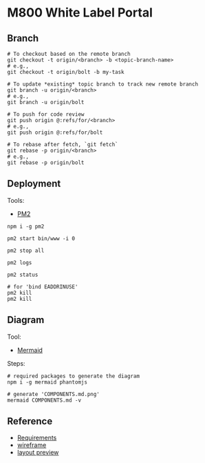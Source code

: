 # M800 White Label Portal

## Branch

```
# To checkout based on the remote branch
git checkout -t origin/<branch> -b <topic-branch-name>
# e.g.,
git checkout -t origin/bolt -b my-task

# To update *existing* topic branch to track new remote branch
git branch -u origin/<branch>
# e.g.,
git branch -u origin/bolt

# To push for code review
git push origin @:refs/for/<branch>
# e.g.,
git push origin @:refs/for/bolt

# To rebase after fetch, `git fetch`
git rebase -p origin/<branch>
# e.g.,
git rebase -p origin/bolt
```

## Deployment

Tools:

- [PM2](https://github.com/Unitech/pm2)

```
npm i -g pm2

pm2 start bin/www -i 0

pm2 stop all

pm2 logs

pm2 status

# for 'bind EADDRINUSE'
pm2 kill
pm2 kill
```

## Diagram

Tool:

- [Mermaid](https://github.com/knsv/mermaid)

Steps:

```
# required packages to generate the diagram
npm i -g mermaid phantomjs

# generate 'COMPONENTS.md.png'
mermaid COMPONENTS.md -v
```

## Reference

- [Requirements](http://issuetracking.maaii.com:8090/display/MAAIIPR/WL+Portal+Requirements)
- [wireframe](http://192.168.118.63/~louislam/m800-white-label-portal-v2/)
- [layout preview](http://issuetracking.maaii.com:8080/browse/UMWP-45)


